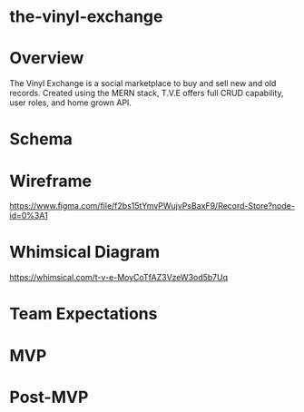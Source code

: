 # the-vinyl-exchange

# Overview

The Vinyl Exchange is a social marketplace to buy and sell new and old records.  Created using the MERN stack, T.V.E offers full CRUD capability, user roles, and home grown API.  

# Schema

# Wireframe

https://www.figma.com/file/f2bs15tYmvPWujvPsBaxF9/Record-Store?node-id=0%3A1

# Whimsical Diagram

https://whimsical.com/t-v-e-MoyCoTfAZ3VzeW3od5b7Uq

# Team Expectations



# MVP

# Post-MVP
